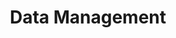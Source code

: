 ---
layout: technology
title: Data Management
permalink: /solutions/data-management
description: "AxOps Data Management: Secure, Agile, and Efficient Data Solutions"
og_image_url: /assets/img/photos/opengraph/axops-technologies-og-image-v1.jpg
---